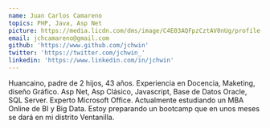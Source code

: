 ```yaml
---
name: Juan Carlos Camareno
topics: PHP, Java, Asp Net
picture: https://media.licdn.com/dms/image/C4E03AQFpzCztAV0nUg/profile-displayphoto-shrink_200_200/0?e=1579132800&v=beta&t=dEXXtqDA6KRnqsRyN7Ps8bdK1_kyjNoYO4_T6eDTTzQ
email: jchcamareno@gmail.com
github: 'https://www.github.com/jchwin'
twitter: 'https://twitter.com/jchwin_'
linkedin: 'https://www.linkedin.com/in/jchwin' 
---
```


Huancaino, padre de 2 hijos, 43 años. Experiencia en Docencia, Maketing, diseño Gráfico. Asp Net, Asp Clásico, Javascript, Base de Datos Oracle, SQL Server. Experto Microsoft Office.
Actualmente estudiando un MBA Online de BI y Big Data.
Estoy preparando un bootcamp que en unos meses se dará en mi distrito Ventanilla.
